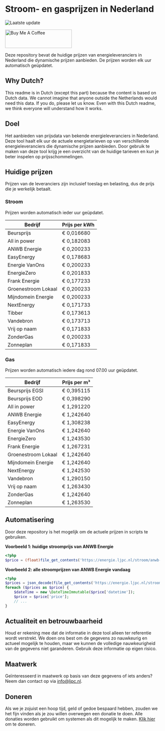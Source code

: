 # Stroom- en gasprijzen in Nederland

![Laatste update](https://img.shields.io/badge/laatste%20update-2024--10--06%2011%3A00%20CET-brightgreen)

<a href="https://www.buymeacoffee.com/Lars-" target="_blank"><img src="https://cdn.buymeacoffee.com/buttons/v2/default-orange.png" alt="Buy Me A Coffee" height="60" style="height: 60px !important;width: 217px !important;" ></a>

Deze repository bevat de huidige prijzen van energieleveranciers in Nederland die dynamische prijzen aanbieden. De prijzen worden elk uur automatisch geüpdatet.

## Why Dutch?

This readme is in Dutch (except this part) because the content is based on Dutch data. We cannot imagine that anyone outside the Netherlands would need this data. If you do, please let us know. Even with this Dutch readme, we think
everyone will understand how it works.

## Doel

Het aanbieden van prijsdata van bekende energieleveranciers in Nederland. Deze tool haalt elk uur de actuele energietarieven op van verschillende energieleveranciers die dynamische prijzen aanbieden. Door gebruik te maken van deze tool
krijg je een overzicht van de huidige tarieven en kun je beter inspelen op prijsschommelingen.

## Huidige prijzen

Prijzen van de leveranciers zijn inclusief toeslag en belasting, dus de prijs die je werkelijk betaalt.

### Stroom

Prijzen worden automatisch ieder uur geüpdatet.

 Bedrijf | Prijs per kWh 
---------|---------------
Beursprijs | € 0,016680
All in power | € 0,182083
ANWB Energie | € 0,200233
EasyEnergy | € 0,178683
Energie VanOns | € 0,200233
EnergieZero | € 0,201833
Frank Energie | € 0,177233
Groenestroom Lokaal | € 0,200233
Mijndomein Energie | € 0,200233
NextEnergy | € 0,171733
Tibber | € 0,173613
Vandebron | € 0,173713
Vrij op naam | € 0,171833
ZonderGas | € 0,200233
Zonneplan | € 0,171833


### Gas

Prijzen worden automatisch iedere dag rond 07.00 uur geüpdatet.

 Bedrijf | Prijs per m³ 
---------|--------------
Beursprijs EGSI | € 0,395115
Beursprijs EOD | € 0,398290
All in power | € 1,291220
ANWB Energie | € 1,242640
EasyEnergy | € 1,308238
Energie VanOns | € 1,242640
EnergieZero | € 1,243530
Frank Energie | € 1,267231
Groenestroom Lokaal | € 1,242640
Mijndomein Energie | € 1,242640
NextEnergy | € 1,242530
Vandebron | € 1,290150
Vrij op naam | € 1,263430
ZonderGas | € 1,242640
Zonneplan | € 1,263530


## Automatisering

Door deze repository is het mogelijk om de actuele prijzen in scripts te gebruiken.

**Voorbeeld 1: huidige stroomprijs van ANWB Energie**

```php
<?php
$price = (float)file_get_contents('https://energie.ljpc.nl/stroom/anwb-energie-nu.txt');

```

**Voorbeeld 2: alle stroomprijzen van ANWB Energie vandaag**

```php
<?php
$prices = json_decode(file_get_contents('https://energie.ljpc.nl/stroom/all-in-power-vandaag.json'),true);
foreach ($prices as $price) {
    $dateTime = new \DateTimeImmutable($price['datetime']);
    $price = $price['price'];
    // ...
}
```

## Actualiteit en betrouwbaarheid

Houd er rekening mee dat de informatie in deze tool alleen ter referentie wordt verstrekt. We doen ons best om de gegevens zo nauwkeurig en actueel mogelijk te houden, maar we kunnen de volledige nauwkeurigheid van de gegevens niet
garanderen. Gebruik deze informatie op eigen risico.

## Maatwerk

Geïnteresseerd in maatwerk op basis van deze gegevens of iets anders? Neem dan contact op
via [info@ljpc.nl](mailto:info@ljpc.nl?subject=Energie%20prijzen).

## Doneren

Als we je zojuist een hoop tijd, geld of gedoe bespaard hebben, zouden we het fijn vinden als je zou willen overwegen een
donatie te doen. Alle donaties worden gebruikt om systemen als dit mogelijk te
maken. [Klik hier](https://www.buymeacoffee.com/Lars-) om te doneren.
